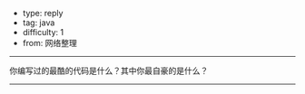 - type: reply
- tag: java
- difficulty:  1
- from: 网络整理

--------

你编写过的最酷的代码是什么？其中你最自豪的是什么？

---------


